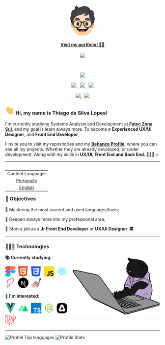 <!-- Link to my portfolio: -->
<p align="center">
    <a target="_blank" href="https://thiagosl.netlify.app/">
      <img src="./assets/favicon.webp" width="100px" align="center">
      <h4 align="center">Visit my portfolio! ☝🏼</h4>
    </a>
</p>

<!-- Animated divider in GIF: -->
<p align="center">
    <img src="https://user-images.githubusercontent.com/57417305/81239377-13bd3c00-8fdb-11ea-9567-30a27becb1bf.gif">
</p>
  &nbsp;
  <p align="center">
  <!-- Badge - Profile View Counter -->
   <img src="https://komarev.com/ghpvc/?username=Thiagoow&style=plastic&color=0007c4">
</p>
<p align="center">
  <!-- Badge - LinkedIn -->
  <a href="https://www.linkedin.com/in/thiagosilvaloopes/">
    <img src="https://img.shields.io/badge/-LinkedIn-0e00cf?style=round-square&logo=Linkedin&logoColor=white&link=https://www.linkedin.com/in/thiagosilvaloopes/">
  </a>
  &nbsp;
  <!-- Badge - Email -->
  <a href="mailto:thiagoslopes8@outlook.com">
    <img src="https://img.shields.io/badge/-My%20Email-ff0000?style=round-square&logo=microsoft-outlook&logoColor=white&link=mailto:thiagodrive08@hotmail.com">
  </a>
 &nbsp;
<!-- Badge - My Settings -->
  <a href="https://github.com/Thiagoow/My-Settings">
    <img src="https://img.shields.io/badge/-My%20Settings-06c91a?logo=visual-studio-code">
  </a>
 </p>
  
<!-- Second Badges Row: -->
 
 <p align="center">
<!-- Badge - Behance -->
  <a href="https://www.behance.net/thiagosilval2">
    <img src="https://img.shields.io/badge/-UX/UI%20Projects-381b82?logo=behance">
  </a>
   &nbsp;
    <!-- Badge - Instagram -->
  <a href="https://www.instagram.com/thiagosilvaloopes/">
    <img src="https://img.shields.io/badge/-Instagram%20-ff7b00?style=round-square&logo=instagram&logoColor=white&link=https://www.instagram.com/thiagosilvaloopes/">
  </a>
</p>

<!-- Presentation -->

### <img src="assets/icons/hello.gif" width="30px"> Hi, my name is Thiago da Silva Lopes!

<p>I'm currently studying Systems Analysis and Development at <strong><a target="_blank" href="https://www.linkedin.com/company/fatec-zona-sul?originalSubdomain=br">Fatec Zona Sul</a></strong>, and my goal is learn always more. To become a <strong>Experienced UX/UI Designer</strong>, and <strong>Front End Developer</strong>;</p>
<p>I invite you to visit my repositories and my <strong><a target="_blank" href="https://www.behance.net/thiagosilval2">Behance Profile</a></strong>, where you can see all my projects. Whether they are already developed, or under development. Along with my skills in <strong>UX/UI, Front End and Back End. 🤟🏼😁☺</strong>

---

<!-- ReadMe in EN & PT-BR: -->
<table align="right">
 <td>Content Language:</td>
 <tr><td align="center"><a href="README_PT-BR.md">Português</a></td></tr>
 <tr><td align="center"><a href="README.md">English</a></td></tr>
</table>

### 🎯 Objectives

<p>📌 Mastering the most current and used languages/tools;</p>
<p>📌 Deepen always more into my professional area;</p>
<p>📌 Start a job as a <strong>Jr Front End Developer</strong> or <strong>UX/UI Designer</strong>. 🎆</p>

---

### 👨🏻‍💻 Technologies

<!-- Cat typing GIF :p -->
<img src="./assets/catTyping.gif" width="290px" align="right">

**📚 Currently studying:**

<p align="left">
  <!-- Figma Icon -->
  <img src="assets/icons/figma.svg" width="34px" height="34px">&nbsp;
  <!--AdobeXD Icon
  <img src="assets/icons/adobeXD.svg" width="34px" height="34px">&nbsp; -->
  <!-- HTML Icon -->
  <img src="assets/icons/html.svg" width="34px" height="34px">&nbsp;
  <!-- CSS Icon -->
  <img src="assets/icons/css.svg" width="34px" height="34px">&nbsp;
  <!-- JS Icon -->
  <img src="assets/icons/js.svg" width="34px" height="34px">&nbsp;
  <!-- Git Icon 
  <img src="assets/icons/git.svg" width="34px" height="34px">&nbsp;-->
  <!-- React Icon -->
  <img src="assets/icons/react.svg" width="34px" height="34px">&nbsp;
  <!-- Sass Icon -->
  <img src="assets/icons/sass.svg" width="34px" height="34px">&nbsp;
  <!-- NextJS Icon -->
  <img src="assets/icons/nextjs.svg" width="34px" height="34px">&nbsp;
  <!-- StyledComponents Icon -->
  <img src="assets/icons/styledComponents.svg" width="34px" height="34px">&nbsp;
</p>


**🚀 I'm interested:**

<p align="left">
   <!--VueJS Icon-->
  <img src="assets/icons/vuejs.svg" width="34px" height="34px">&nbsp;
  <!--NuxtJS Icon-->
  <img src="assets/icons/nuxt.svg" width="34px" height="34px">&nbsp;
  <!-- TS Icon -->
  <img src="assets/icons/ts.svg" width="34px" height="34px">&nbsp;
  <!-- NodeJS Icon -->
  <img src="assets/icons/nodejs.svg" width="34px" height="34px">&nbsp;
  <!-- AdonisJS Icon -->
  <img src="assets/icons/adonisjs.svg" width="34px" height="34px">&nbsp;
  <!-- Laravel Icon -->
  <img src="assets/icons/laravel.svg" width="34px" height="34px">&nbsp;
  <!-- PHP Icon 
  <img src="assets/icons/php.svg" width="34px" height="34px">&nbsp; -->
</p>

<!--Add a line to split sections-->

---

<!--Configs on: https://github.com/anuraghazra/github-readme-stats
-->

![Profile Top languages](https://github-readme-stats.vercel.app/api/top-langs/?username=Thiagoow&layout=compact&custom_title=Thiagoow%20-%20Most%20Used%20Languages:&theme=dark&hide_border=true&hide=visual%20basic%20.net)
![Profile Stats](https://github-readme-stats.vercel.app/api?username=Thiagoow&show_icons=true&theme=dark&hide_border=true&custom_title=Thiago%20Silva%20Lopes%20-%20GitHub%20Stats:&include_all_commits=true&hide=issues,contribs)
